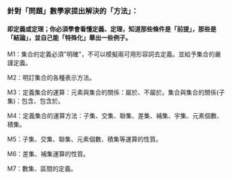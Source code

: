 ### 針對「問題」數學家提出解決的「方法」：

#### 即定義或定理；你必須學會看懂定義、定理，知道那些條件是「前提」，那些是「結論」，並自己能「特殊化」舉出一些例子。

M1：集合的定義必須"明確"，不可以模擬兩可用形容詞去定義。並給予集合的嚴謹定義。

M2：明訂集合的各種表示方法。

M3：定義集合的運算：元素與集合的關係：屬於、不屬於。集合與集合的關係\(子集\)：包含、包含於。

M4：定義集合的運算方法：子集、交集、聯集、差集、補集、宇集、元素個數、積集。

M5：子集、交集、聯集、元素個數、積集等運算的性質。

M6：差集、補集運算的性質。

M7：數集、區間的定義。

